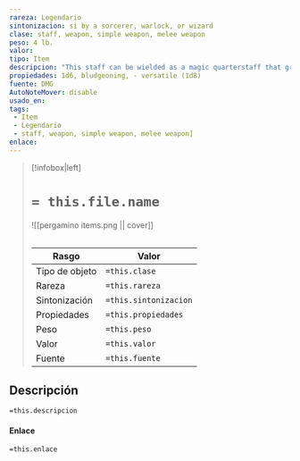 ```yaml
---
rareza: Legendario
sintonizacion: si by a sorcerer, warlock, or wizard
clase: staff, weapon, simple weapon, melee weapon
peso: 4 lb.
valor: 
tipo: Item
descripcion: "This staff can be wielded as a magic quarterstaff that grants a +2 bonus to attack and damage rolls made with it. While you hold it, you gain a +2 bonus to spell attack rolls.The staff has 50 charges for the following properties. It regains 4d6 + 2 expended charges daily at dawn. If you expend the last charge, roll a d20. On a 20, the staff regains 1d12 + 1 charges. Spell Absorption. While holding the staff, you have advantage on saving throws against spells. In addition, you can use your reaction when another creature casts a spell that targets only you. If you do, the staff absorbs the magic of the spell, canceling its effect and gaining a number of charges equal to the absorbed spell&#x27;s level. However, if doing so brings the staff&#x27;s total number of charges above 50, the staff explodes as if you activated its retributive strike (see below). Spells. While holding the staff, you can use an action to expend some of its charges to cast one of the following spells from it, using your spell save DC and spellcasting ability: conjure elemental (7 charges), dispel magic (3 charges), fireball (7th-level version, 7 charges), flaming sphere (2 charges), ice storm (4 charges), invisibility (2 charges), knock (2 charges), lightning bolt (7th-level version, 7 charges), passwall (5 charges), plane shift (7 charges), telekinesis (5 charges), wall of fire (4 charges), or web (2 charges).You can also use an action to cast one of the following spells from the staff without using any charges: arcane lock, detect magic, enlarge/reduce, light, mage hand, or protection from evil and good. Retributive Strike. You can use an action to break the staff over your knee or against a solid surface, performing a retributive strike. The staff is destroyed and releases its remaining magic in an explosion that expands to fill a 30-foot-radius sphere centered on it.You have a 50 percent chance to instantly travel to a random plane of existence, avoiding the explosion. If you fail to avoid the effect, you take force damage equal to 16 × the number of charges in the staff. Every other creature in the area must make a DC 17 Dexterity saving throw. On a failed save, a creature takes an amount of damage based on how far away it is from the point of origin, as shown in the following table. On a successful save, a creature takes half as much damage.Distance from OriginDamage10 ft. away or closer8 × the number of charges in the staff11 to 20 ft. away6 × the number of charges in the staff21 to 30 ft. away4 × the number of charges in the staff Versatile. This weapon can be used with one or two hands. A damage value in parentheses appears with the property—the damage when the weapon is used with two hands to make a melee attack."
propiedades: 1d6, bludgeoning, - versatile (1d8)
fuente: DMG
AutoNoteMover: disable
usado_en:  
tags: 
 - Item
 - Legendario
 - staff, weapon, simple weapon, melee weapon]
enlace: 
---
```


> [!infobox|left]
>  # `= this.file.name`
> ![[pergamino items.png || cover]]
> ######   
> |Rasgo | Valor |
> | --- | --- |
> | Tipo de objeto| `=this.clase`|
>  | Rareza| `=this.rareza`|
> | Sintonización | `=this.sintonizacion` |
> | Propiedades | `=this.propiedades` |
>  | Peso | `=this.peso` |
> | Valor | `=this.valor` |
> | Fuente | `=this.fuente` |


## Descripción
`=this.descripcion`

#### Enlace
`=this.enlace`